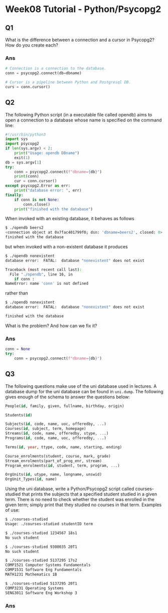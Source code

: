 # Week08 Tutorial - Python/Psycopg2

## Q1

What is the difference between a connection and a cursor in Psycopg2? How do you create each?

### Ans

```py
# Connection is a connection to the database.
conn = psycopg2.connect(db=dbname)

# Cursor is a pipeline between Python and Postgresql DB.
curs = conn.cursor()
```

## Q2

The following Python script (in a executable file called opendb) aims to open a connection to a database whose name is specified on the command line:
```py
#!/usr/bin/python3
import sys
import psycopg2
if len(sys.argv) < 2:
    print("Usage: opendb DBname")
    exit(1)
db = sys.argv[1]
try:
    conn = psycopg2.connect(f"dbname={db}")
    print(conn)
    cur = conn.cursor()
except psycopg2.Error as err:
    print("database error: ", err)
finally:
    if conn is not None:
        conn.close()
    print("finished with the database")
```

When invoked with an existing database, it behaves as follows
```bash
$ ./opendb beers2
<connection object at 0x7fac401799f0; dsn: 'dbname=beers2', closed: 0>
finished with the database
```

but when invoked with a non-existent database it produces
```bash
$ ./opendb nonexistent
database error:  FATAL:  database "nonexistent" does not exist

Traceback (most recent call last):
  File "./opendb", line 16, in 
    if conn :
NameError: name 'conn' is not defined
```

rather than
```bash
$ ./opendb nonexistent
database error:  FATAL:  database "nonexistent" does not exist

finished with the database
```

What is the problem? And how can we fix it?

### Ans

```py
conn = None
try:
    conn = psycopg2.connect(f"dbname={db}")
```

## Q3

The following questions make use of the uni database used in lectures. A database dump for the uni database can be found in `uni.dump`. The following gives enough of the schema to answer the questions below:

```sql
People(id, family, given, fullname, birthday, origin)

Students(id)

Subjects(id, code, name, uoc, offeredby, ...)
Courses(id, subject, term, homepage)
Streams(id, code, name, offeredby, stype, ...)
Programs(id, code, name, uoc, offeredby, ...)

Terms(id, year, ttype, code, name, starting, ending)

Course_enrolments(student, course, mark, grade)
Stream_enrolments(part_of_prog_enr, stream)
Program_enrolments(id, student, term, program, ...)

OrgUnits(id, utype, name, longname, unswid)
OrgUnit_Types(id, name)
```

Using the uni database, write a Python/Psycopg2 script called courses-studied that prints the subjects that a specified student studied in a given term. There is no need to check whether the student was enrolled in the given term; simply print that they studied no courses in that term. Examples of use:

```bash
$ ./courses-studied
Usage: ./courses-studied studentID term

$ ./courses-studied 1234567 18s1
No such student

$ ./courses-studied 9300035 20T1
No such student

$ ./courses-studied 5137295 17s2
COMP1521 Computer Systems Fundamentals
COMP1531 Software Eng Fundamentals
MATH1231 Mathematics 1B

$ ./courses-studied 5137295 20T1
COMP3231 Operating Systems
SENG3011 Software Eng Workshop 3
```

### Ans


